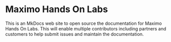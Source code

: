 # Maximo Hands On Labs
This is an MkDocs web site to open source the documentation for Maximo Hands On Labs.
This will enable multiple contributors including partners and customers to help submit issues and maintain the documentation.
